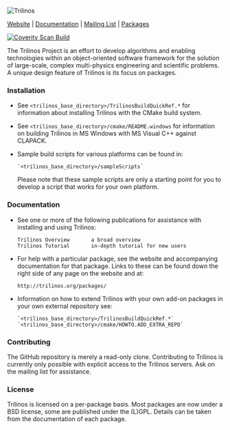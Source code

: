 ![Trilinos](http://trilinos.sandia.gov/common/logo_trilinos_moon.png)

[Website](http://trilinos.org/) |
[Documentation](http://trilinos.org/about/documentation/) |
[Mailing List](https://software.sandia.gov/mailman/listinfo/trilinos-users) |
[Packages](http://trilinos.org/packages/)

[![Coverity Scan
Build](https://scan.coverity.com/projects/1680/badge.svg)](https://scan.coverity.com/projects/1680)

The Trilinos Project is an effort to develop algorithms and enabling
technologies within an object-oriented software framework for the solution of
large-scale, complex multi-physics engineering and scientific problems. A
unique design feature of Trilinos is its focus on packages.


### Installation

- See `<trilinos_base_directory>/TrilinosBuildQuickRef.*` for
  information about installing Trilinos with the CMake build system.

- See `<trilinos_base_directory>/cmake/README.windows` for information on
  building Trilinos in MS Windows with MS Visual C++ against CLAPACK.

- Sample build scripts for various platforms can be found in:

      `<trilinos_base_directory>/sampleScripts`

  Please note that these sample scripts are only a starting point for you
  to develop a script that works for your own platform.


### Documentation

- See one or more of the following publications for assistance with
  installing and using Trilinos:

      Trilinos Overview       a broad overview
      Trilinos Tutorial       in-depth tutorial for new users

- For help with a particular package, see the website and accompanying
  documentation for that package. Links to these can be found down the
  right side of any page on the website and at:

      http://trilinos.org/packages/

- Information on how to extend Trilinos with your own add-on packages in your
  own external repository see:

      `<trilinos_base_directory>/TrilinosBuildQuickRef.*`
      `<trilinos_base_directory>/cmake/HOWTO.ADD_EXTRA_REPO`


### Contributing

The GitHub repository is merely a read-only clone. Contributing to Trilinos is
currently only possible with explicit access to the Trilinos servers. Ask on
the mailing list for assistance.


### License

Trilinos is licensed on a per-package basis. Most packages are now under a BSD
license, some are published under the (L)GPL. Details can be taken from the
documentation of each package.
